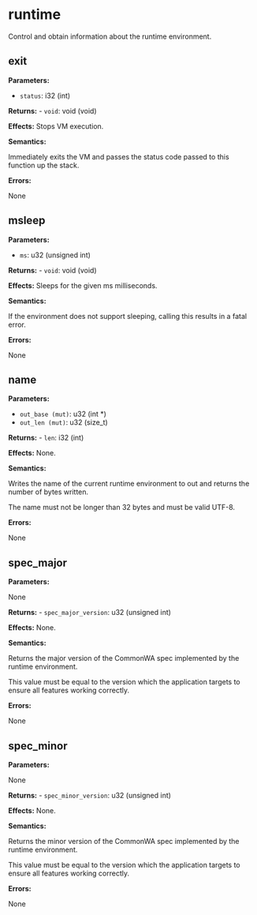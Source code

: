 # runtime

Control and obtain information about the runtime environment.

## exit

**Parameters:**

- `status`: i32 (int)

**Returns:** - `void`: void (void)

**Effects:** Stops VM execution.

**Semantics:**

Immediately exits the VM and passes the status code passed to this function up the stack.

**Errors:**

None

## msleep

**Parameters:**

- `ms`: u32 (unsigned int)

**Returns:** - `void`: void (void)

**Effects:** Sleeps for the given ms milliseconds.

**Semantics:**

If the environment does not support sleeping, calling this results in a fatal error.

**Errors:**

None

## name

**Parameters:**

- `out_base (mut)`: u32 (int *)
- `out_len (mut)`: u32 (size_t)

**Returns:** - `len`: i32 (int)

**Effects:** None.

**Semantics:**

Writes the name of the current runtime environment to out and returns the number of bytes written.

The name must not be longer than 32 bytes and must be valid UTF-8.

**Errors:**

None

## spec_major

**Parameters:**

None

**Returns:** - `spec_major_version`: u32 (unsigned int)

**Effects:** None.

**Semantics:**

Returns the major version of the CommonWA spec implemented by the runtime environment.

This value must be equal to the version which the application targets to ensure all features working correctly.

**Errors:**

None

## spec_minor

**Parameters:**

None

**Returns:** - `spec_minor_version`: u32 (unsigned int)

**Effects:** None.

**Semantics:**

Returns the minor version of the CommonWA spec implemented by the runtime environment.

This value must be equal to the version which the application targets to ensure all features working correctly.

**Errors:**

None

